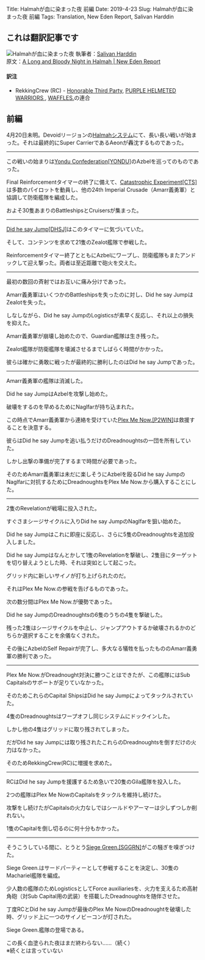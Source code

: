 Title: Halmahが血に染まった夜 前編
Date: 2019-4-23
Slug: Halmahが血に染まった夜 前編
Tags: Translation, New Eden Report, Salivan Harddin

## これは翻訳記事です
![Halmahが血に染まった夜]({static}/images/Halmahが血に染まった夜.jpg)
執筆者：[Salivan Harddin](https://newedenreport.com/author/salivanharddin/)  
原文：[A Long and Bloody Night in Halmah | New Eden Report](https://newedenreport.com/2019/04/22/a-long-and-bloody-night-in-halmah/)

#### 訳注
- RekkingCrew (RC) - [Honorable Third Party](https://zkillboard.com/alliance/99004567/), [PURPLE HELMETED WARRIORS ](https://zkillboard.com/alliance/173714703/), [WAFFLES.](https://zkillboard.com/alliance/99003579/)の連合

## 前編
4月20日未明。Devoidリージョンの[Halmahシステム](http://evemaps.dotlan.net/map/Devoid/Halmah)にて、長い長い戦いが始まった。それは最終的にSuper CarrierであるAeonが轟沈するものであった。

----

この戦いの始まりは[Yondu Confederation[YONDU]](http://evemaps.dotlan.net/alliance/Yondu_Confederation)のAzbelを巡ってのものであった。

Final Reinforcementタイマーの終了に備えて、[Catastrophic Experiment[CTS]](http://evemaps.dotlan.net/alliance/Catastrophic_Experiment)は多数のパイロットを動員し、他の24th Imperial Crusade（Amarr義勇軍）と協調して防衛艦隊を編成した。

およそ30隻あまりのBattleshipsとCruisersが集まった。

----

[Did he say Jump[DHSJ]](http://evemaps.dotlan.net/corp/Did_he_say_Jump)はこのタイマーに気づいていた。


そして、コンテンツを求めて21隻のZealot艦隊で参戦した。

Reinforcementタイマー終了とともにAzbelにワープし、防衛艦隊もまたアンドックして迎え撃った。両者は至近距離で砲火を交えた。

----

最初の数回の斉射ではお互いに痛み分けであった。

Amarr義勇軍はいくつかのBattleshipsを失ったのに対し、Did he say JumpはZealotを失った。

しなしながら、Did he say JumpのLogisticsが素早く反応し、それ以上の損失を抑えた。

Amarr義勇軍が崩壊し始めたので、Guardian艦隊は生き残った。

Zealot艦隊が防衛艦隊を壊滅させるまでしばらく時間がかかった。

彼らは確かに勇敢に戦ったが最終的に勝利したのはDid he say Jumpであった。

----

Amarr義勇軍の艦隊は消滅した。

Did he say JumpはAzbelを攻撃し始めた。

破壊をするのを早めるためにNaglfarが持ち込まれた。

この時点でAmarr義勇軍から連絡を受けていた[Plex Me Now.[P2WIN]](http://evemaps.dotlan.net/alliance/Plex_Me_Now.)は救援することを決意する。

彼らはDid he say Jumpを追い払うだけのDreadnoughtsの一団を所有していた。

しかし出撃の準備が完了するまで時間が必要であった。

そのためAmarr義勇軍は未だに楽しそうにAzbelを殴るDid he say JumpのNaglfarに対抗するためにDreadnoughtsをPlex Me Now.から購入することにした。

----

2隻のRevelationが戦場に投入された。

すぐさまシージサイクルに入りDid he say JumpのNaglfarを狙い始めた。

Did he say Jumpはこれに即座に反応し、さらに5隻のDreadnoughtsを追加投入しました。

Did he say Jumpはなんとかして1隻のRevelationを撃破し、2隻目にターゲットを切り替えようとした時、それは突如として起こった。

グリッド内に新しいサイノが打ち上げられたのだ。

それはPlex Me Now.の参戦を告げるものであった。

次の数分間はPlex Me Now.が優勢であった。

Did he say JumpのDreadnoughtsの6隻のうちの4隻を撃破した。

残った2隻はシージサイクルを中止し、ジャンプアウトするか破壊されるかのどちらか選択することを余儀なくされた。

その後にAzbelのSelf Repairが完了し、多大なる犠牲を払ったもののAmarr義勇軍の勝利であった。

----

Plex Me Now.がDreadnought対決に勝つことはできたが、この艦隊にはSub Capitalsのサポートが足りていなかった。

そのためこれらのCapital ShipsはDid he say Jumpによってタックルされていた。

4隻のDreadnoughtsはワープオフし同じシステムにドックインした。

しかし他の4隻はグリッドに取り残されてしまった。

だがDid he say Jumpには取り残されたこれらのDreadnoughtsを倒すだけの火力はなかった。

そのためRekkingCrew(RC)に増援を求めた。

----

RCはDid he say Jumpを援護するため急いで20隻のGila艦隊を投入した。

2つの艦隊はPlex Me NowのCapitalsをタックルを維持し続けた。

攻撃をし続けたがCapitalsの火力なしではシールドやアーマーは少しずつしか削れない。

1隻のCapitalを倒し切るのに何十分もかかった。

----

そうこうしている間に、とうとう[Siege Green.[SGGRN]](http://evemaps.dotlan.net/alliance/Siege_Green.)がこの騒ぎを嗅ぎつけた。

Siege Green.はサードパーティーとして参戦することを決定し、30隻のMachariel艦隊を編成。

少人数の艦隊のためLogisticsとしてForce auxiliariesを、火力を支えるため高射角砲（対Sub Capital用の武装）を搭載したDreadnoughtsを随伴させた。

丁度RCとDid he say Jumpが最後のPlex Me NowのDreadnoughtを破壊した時、グリッド上に一つのサイノビーコンが灯された。

Siege Green.艦隊の登場である。

この長く血塗られた夜はまだ終わらない……（続く）  
※続くとは言っていない

